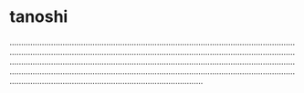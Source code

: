 # tanoshi

....................................................................................................................................................................................................................................................................................................................................................................................................................................................................................................................................................................................................